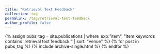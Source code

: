 ```yaml
---
title: "Retrieval Text Feedback"
collection: tag
permalink: /tag/retrieval-text-feedback
author_profile: false
---
```

{% assign pubs_tag = site.publications | where_exp:"item", "item.keywords contains 'retrieval text feedback'" | sort: "venue" %}
{% for post in pubs_tag %}
  {% include archive-single.html %}
{% endfor %}